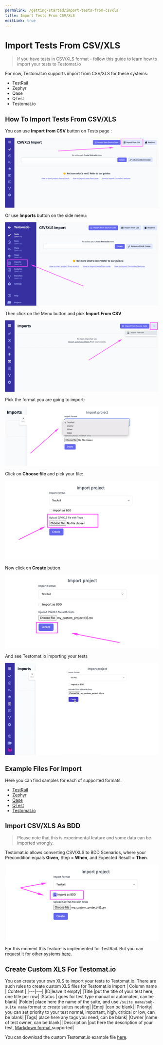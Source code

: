 ```yaml
---
permalink: /getting-started/import-tests-from-csvxls
title: Import Tests From CSV/XLS
editLink: true
---
```


# Import Tests From CSV/XLS

> If you have tests in CSV/XLS format - follow this guide to learn how to import your tests to Testomat.io

For now, Testomat.io supports import from CSV/XLS for these systems:

- TestRail
- Zephyr
- Qase
- QTest
- Testomat.io 

## How To Import Tests From CSV/XLS

You can use **Import from CSV** button on Tests page :

![image](images/149749728-40f8b5b0-f945-4a41-b1f7-62b11d45a774.png)

Or use **Imports** button on the side menu:

![image](images/149753594-80142936-904c-48bd-8446-22d941f7c257.png)

Then click on the Menu button and pick **Import From CSV**

![image](images/149753979-19e83701-d1bc-407f-993c-52b7701f2c38.png)

Pick the format you are going to import:

![image](images/149754376-e6dc82ad-2ee5-416b-be50-51227255f3a2.png)

Click on **Choose file** and pick your file:

![image](images/149755082-09d0526f-5950-4b03-bb7c-dda84f3ea9c0.png)

Now click on **Create** button

![image](images/149755688-4bacbc4e-6c37-4094-ad91-9d4de42afdd9.png)

And see Testomat.io importing your tests 

![Import From TR](images/149757000-33a76baa-503f-4fbe-b9db-4339eff07e20.gif)

## Example Files For Import 

Here you can find samples for each of supported formats:

- [TestRail](https://testomatio-artifacts.ams3.cdn.digitaloceanspaces.com/documentation/TestRail.csv
)
- [Zephyr](https://testomatio-artifacts.ams3.cdn.digitaloceanspaces.com/documentation/Zephyr.xls
)
- [Qase](https://testomatio-artifacts.ams3.cdn.digitaloceanspaces.com/documentation/Qase.csv)
- [QTest](https://testomatio-artifacts.ams3.cdn.digitaloceanspaces.com/documentation/qtest.xls
)
- [Testomat.io](https://testomatio-artifacts.ams3.digitaloceanspaces.com/documentation/testomatio.xlsx)



## Import CSV/XLS As BDD

> Please note that this is experimental feature and some data can be imported wrongly. 

Testomat.io allows converting CSV/XLS to BDD Scenarios, where your Precondition equals **Given**, Step = **When**, and Expected Result = **Then**.


![image](images/149758030-698bfebd-6045-4db9-976c-5c1f95ded5e0.png)

For this moment this feature is implemented for TestRail. But you can request it for other systems [here](https://testomat.nolt.io/).

## Create Custom XLS For Testomat.io

You can create your own XLS to import your tests to Testomat.io. There are such rules to create custom XLS files for Testomat.io import
| Column name  |  Content |
|---|---|
|ID|leave it empty|
|Title |put the title of your test here, one title per row|
|Status | goes for test type manual or automated, can be blank|
|Folder| place here the name of the suite, and use `/suite name/sub-suite name` format to create suites nesting|
|Emoji |can be blank| 
|Priority| you can set priority to your test normal, important, high, critical or low, can be blank|
|Tags| place here any tags you need,  can be blank|
|Owner |name of test owner, can be blank|
|Description |put here the description of your test, [Markdown format ](https://www.markdownguide.org/basic-syntax/)supported|

You can download the custom Testomat.io example file [here](https://testomatio-artifacts.ams3.digitaloceanspaces.com/documentation/testomatio.xlsx).








